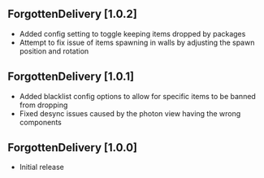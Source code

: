 ## ForgottenDelivery [1.0.2]
- Added config setting to toggle keeping items dropped by packages
- Attempt to fix issue of items spawning in walls by adjusting the spawn position and rotation

## ForgottenDelivery [1.0.1]
- Added blacklist config options to allow for specific items to be banned from dropping
- Fixed desync issues caused by the photon view having the wrong components

## ForgottenDelivery [1.0.0]
- Initial release
